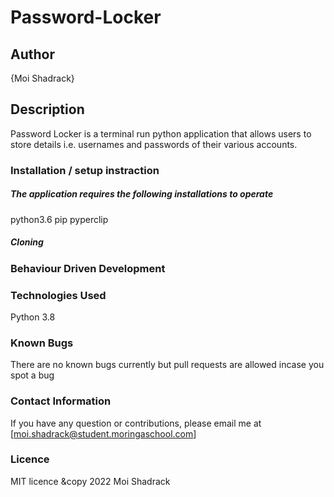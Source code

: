 # Password-Locker

## Author

{Moi Shadrack}

## Description
Password Locker is a terminal run python application that allows users to store details i.e. usernames and passwords of their various accounts.



### Installation / setup instraction
##### The application requires the following installations to operate
python3.6
pip
pyperclip

##### Cloning



### Behaviour Driven Development

### Technologies Used
Python 3.8

### Known Bugs
There are no known bugs currently but pull requests are allowed incase you spot a bug

### Contact Information
If you have any question or contributions, please email me at [moi.shadrack@student.moringaschool.com]

### Licence
MIT licence &copy 2022 Moi Shadrack



